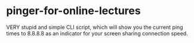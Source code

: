 # pinger-for-online-lectures
VERY stupid and simple CLI script, which will show you the current ping times to 8.8.8.8 as an indicator for your screen sharing connection speed.
